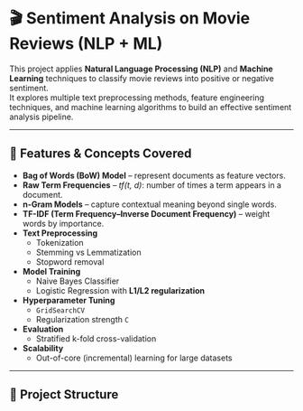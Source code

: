# 🎬 Sentiment Analysis on Movie Reviews (NLP + ML)

This project applies **Natural Language Processing (NLP)** and **Machine Learning** techniques to classify movie reviews into positive or negative sentiment.  
It explores multiple text preprocessing methods, feature engineering techniques, and machine learning algorithms to build an effective sentiment analysis pipeline.

---

## 🚀 Features & Concepts Covered

- **Bag of Words (BoW) Model** – represent documents as feature vectors.  
- **Raw Term Frequencies** – *tf(t, d)*: number of times a term appears in a document.  
- **n-Gram Models** – capture contextual meaning beyond single words.  
- **TF-IDF (Term Frequency–Inverse Document Frequency)** – weight words by importance.  
- **Text Preprocessing**
  - Tokenization  
  - Stemming vs Lemmatization  
  - Stopword removal  
- **Model Training**
  - Naive Bayes Classifier  
  - Logistic Regression with **L1/L2 regularization**  
- **Hyperparameter Tuning**
  - `GridSearchCV`  
  - Regularization strength `C`  
- **Evaluation**
  - Stratified k-fold cross-validation  
- **Scalability**
  - Out-of-core (incremental) learning for large datasets  

---

## 📂 Project Structure
